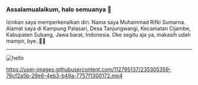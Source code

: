 ### Assalamualaikum, halo semuanya 👋

<!--
**rifkitech/rifkitech** is a ✨ _special_ ✨ repository because its `README.md` (this file) appears on your GitHub profile.

Here are some ideas to get you started:

- 🔭 I’m currently working on ...
- 🌱 I’m currently learning ...
- 👯 I’m looking to collaborate on ...
- 🤔 I’m looking for help with ...
- 💬 Ask me about ...
- 📫 How to reach me: ...
- 😄 Pronouns: ...
- ⚡ Fun fact: ...
-->

Izinkan saya memperkenalkan diri. Nama saya Muhammad Rifki Sumarna. Alamat saya di Kampung Palasari, Desa Tanjungwangi, Kecamatan Cijambe, Kabupaten Subang, Jawa barat, Indonesia. Oke segitu aja ya, makasih udah mampir, bye..🙋‍♂️
__________________________________________________
![hello](https://user-images.githubusercontent.com/112795137/235306548-e08274bd-364e-45de-a4f9-13d5e8a20cbf.gif)


https://user-images.githubusercontent.com/112795137/235305359-76cf2a5b-29e6-4eb3-b49a-7757f1300172.mp4
